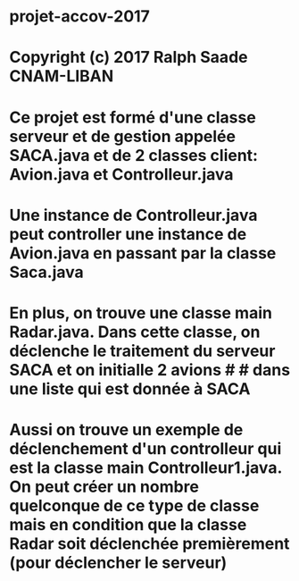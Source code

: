 # projet-accov-2017
# Copyright (c) 2017 Ralph Saade CNAM-LIBAN
# Ce projet est formé d'une classe serveur et de gestion appelée SACA.java et de 2 classes client: Avion.java et Controlleur.java
# Une instance de Controlleur.java peut controller une instance de Avion.java en passant par la classe Saca.java

# En plus, on trouve une classe main Radar.java. Dans cette classe, on déclenche le traitement du serveur SACA et on initialle 2 avions # # dans une liste qui est donnée à SACA

# Aussi on trouve un exemple de déclenchement d'un controlleur qui est la classe main Controlleur1.java. On peut créer un nombre quelconque de ce type de classe mais en condition que la classe Radar soit déclenchée premièrement (pour déclencher le serveur)
